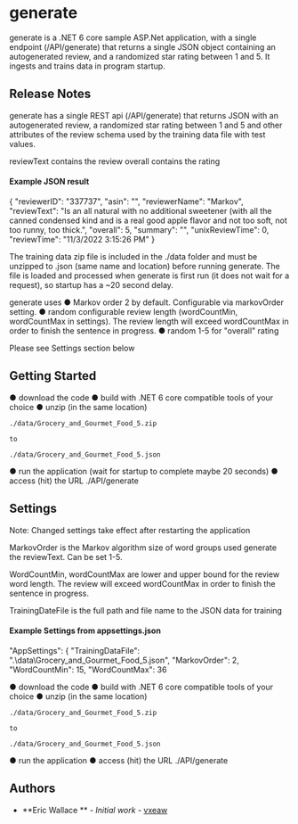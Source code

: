 # generate

generate is a .NET 6 core sample ASP.Net application, with a single endpoint (/API/generate) that returns a single JSON object containing an autogenerated review, and a randomized star rating between 1 and 5. It ingests and trains data in program startup.


## Release Notes

generate has a single REST api (/API/generate) that returns JSON with an autogenerated review, a randomized star rating between 1 and 5 and other attributes of the review schema used by the training data file with test values.

reviewText contains the review
overall contains the rating

#### Example JSON result
{
  "reviewerID": "337737",
  "asin": "",
  "reviewerName": "Markov",
  "reviewText": "Is an all natural with no additional sweetener (with all the canned condensed kind and is a real good apple flavor and not too soft, not too runny, too thick.",
  "overall": 5,
  "summary": "",
  "unixReviewTime": 0,
  "reviewTime": "11/3/2022 3:15:26 PM"
}

The training data zip file is included in the ./data folder and must be unzipped to .json (same name and location) before running generate. The file is loaded and processed when generate is first run (it does not wait for a request), so startup has a ~20 second delay.


generate uses
● Markov order 2 by default. Configurable via markovOrder setting.
● random configurable review length (wordCountMin, wordCountMax in settings).  The review length will exceed wordCountMax in order to finish the sentence in progress.
● random 1-5 for "overall" rating

Please see Settings section below

## Getting Started

● download the code
● build with .NET 6 core compatible tools of your choice
● unzip (in the same location)
    
    ./data/Grocery_and_Gourmet_Food_5.zip 

    to 
    
    ./data/Grocery_and_Gourmet_Food_5.json

● run the application (wait for startup to complete maybe 20 seconds)
● access (hit) the URL ./API/generate 

## Settings
Note: Changed settings take effect after restarting the application

MarkovOrder is the Markov algorithm size of word groups used generate the reviewText. Can be set 1-5.

WordCountMin, wordCountMax are lower and upper bound for the review word length. The review will exceed wordCountMax in order to finish the sentence in progress. 

TrainingDateFile is the full path and file name to the JSON data for training

#### Example Settings from appsettings.json
 "AppSettings": {
    "TrainingDataFile": ".\\data\\Grocery_and_Gourmet_Food_5.json",
    "MarkovOrder": 2,
    "WordCountMin": 15,
    "WordCountMax": 36

● download the code
● build with .NET 6 core compatible tools of your choice
● unzip (in the same location)
    
    ./data/Grocery_and_Gourmet_Food_5.zip 

    to 
    
    ./data/Grocery_and_Gourmet_Food_5.json

● run the application
● access (hit) the URL ./API/generate 

## Authors

* **Eric Wallace ** - *Initial work* - [vxeaw](https://github.com/vxeaw)